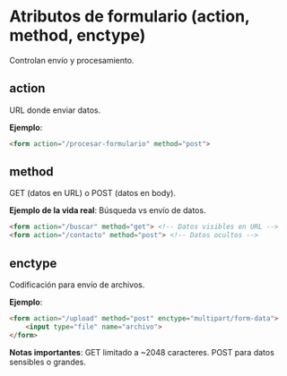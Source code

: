 # Atributos de formulario (action, method, enctype)

Controlan envío y procesamiento.

## action

URL donde enviar datos.

**Ejemplo**:

```html
<form action="/procesar-formulario" method="post">
```

## method

GET (datos en URL) o POST (datos en body).

**Ejemplo de la vida real**: Búsqueda vs envío de datos.

```html
<form action="/buscar" method="get"> <!-- Datos visibles en URL -->
<form action="/contacto" method="post"> <!-- Datos ocultos -->
```

## enctype

Codificación para envío de archivos.

**Ejemplo**:

```html
<form action="/upload" method="post" enctype="multipart/form-data">
    <input type="file" name="archivo">
</form>
```

**Notas importantes**: GET limitado a ~2048 caracteres. POST para datos sensibles o grandes.